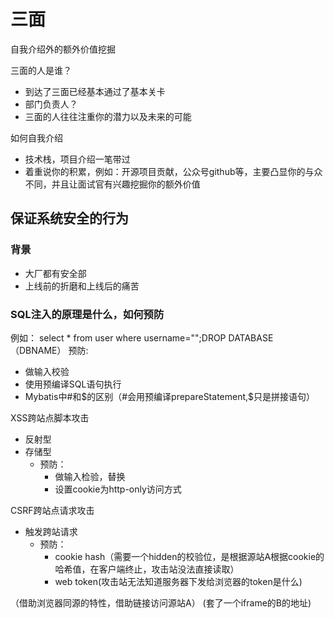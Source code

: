 # 三面

自我介绍外的额外价值挖掘

三面的人是谁？
- 到达了三面已经基本通过了基本关卡
- 部门负责人？
- 三面的人往往注重你的潜力以及未来的可能

如何自我介绍
- 技术栈，项目介绍一笔带过
- 着重说你的积累，例如：开源项目贡献，公众号github等，主要凸显你的与众不同，并且让面试官有兴趣挖掘你的额外价值

## 保证系统安全的行为

### 背景

- 大厂都有安全部
- 上线前的折磨和上线后的痛苦

### SQL注入的原理是什么，如何预防

例如：
select * from user where username="";DROP DATABASE（DBNAME）
预防:
- 做输入校验
- 使用预编译SQL语句执行
- Mybatis中#和$的区别（#会用预编译prepareStatement,$只是拼接语句）


XSS跨站点脚本攻击
- 反射型
- 存储型
    - 预防：
        - 做输入检验，替换
        - 设置cookie为http-only访问方式

CSRF跨站点请求攻击
- 触发跨站请求
    - 预防：
        - cookie hash（需要一个hidden的校验位，是根据源站A根据cookie的哈希值，在客户端终止，攻击站没法直接读取）
        - web token(攻击站无法知道服务器下发给浏览器的token是什么)

（借助浏览器同源的特性，借助链接访问源站A）
(套了一个iframe的B的地址)
